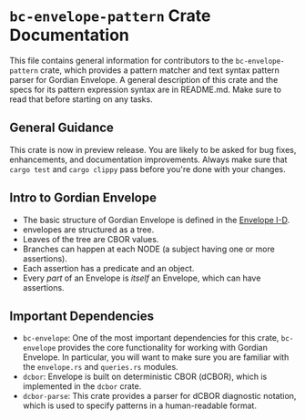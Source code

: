 # `bc-envelope-pattern` Crate Documentation

This file contains general information for contributors to the `bc-envelope-pattern` crate, which provides a pattern matcher and text syntax pattern parser for Gordian Envelope. A general description of this crate and the specs for its pattern expression syntax are in README.md. Make sure to read that before starting on any tasks.

## General Guidance

This crate is now in preview release. You are likely to be asked for bug fixes, enhancements, and documentation improvements. Always make sure that `cargo test` and `cargo clippy` pass before you're done with your changes.

## Intro to Gordian Envelope

- The basic structure of Gordian Envelope is defined in the [Envelope I-D](https://datatracker.ietf.org/doc/draft-mcnally-envelope/).
- envelopes are structured as a tree.
- Leaves of the tree are CBOR values.
- Branches can happen at each NODE (a subject having one or more assertions).
- Each assertion has a predicate and an object.
- Every *part* of an Envelope is *itself* an Envelope, which can have assertions.

## Important Dependencies

- `bc-envelope`: One of the most important dependencies for this crate, `bc-envelope` provides the core functionality for working with Gordian Envelope. In particular, you will want to make sure you are familiar with the `envelope.rs` and `queries.rs` modules.
- `dcbor`: Envelope is built on deterministic CBOR (dCBOR), which is implemented in the `dcbor` crate.
- `dcbor-parse`: This crate provides a parser for dCBOR diagnostic notation, which is used to specify patterns in a human-readable format.
